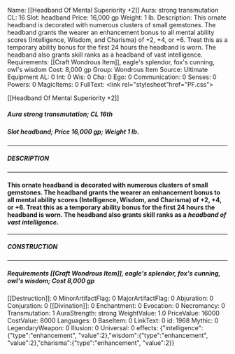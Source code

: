 Name: [[Headband Of Mental Superiority +2]]
Aura: strong transmutation
CL: 16
Slot: headband
Price: 16,000 gp
Weight: 1 lb.
Description: This ornate headband is decorated with numerous clusters of small gemstones. The headband grants the wearer an enhancement bonus to all mental ability scores (Intelligence, Wisdom, and Charisma) of +2, +4, or +6. Treat this as a temporary ability bonus for the first 24 hours the headband is worn. The headband also grants skill ranks as a headband of vast intelligence.
Requirements: [[Craft Wondrous Item]], eagle's splendor, fox's cunning, owl's wisdom
Cost: 8,000 gp
Group: Wondrous Item
Source: Ultimate Equipment
AL: 0
Int: 0
Wis: 0
Cha: 0
Ego: 0
Communication: 0
Senses: 0
Powers: 0
MagicItems: 0
FullText: <link rel="stylesheet"href="PF.css"><div class="heading"><p class="alignleft">[[Headband Of Mental Superiority +2]]</p><div style="clear: both;"></div></div><div><h5><b>Aura </b>strong transmutation; <b>CL </b>16th</h5><h5><b>Slot </b>headband; <b>Price </b>16,000 gp; <b>Weight </b>1 lb.</h5></div><hr/><div><h5><b>DESCRIPTION</b></h5></div><hr/><div><h4><p>This ornate headband is decorated with numerous clusters of small gemstones. The headband grants the wearer an enhancement bonus to all mental ability scores (Intelligence, Wisdom, and Charisma) of +2, +4, or +6. Treat this as a temporary ability bonus for the first 24 hours the headband is worn. The headband also grants skill ranks as a <i>headband of vast intelligence</i>.</p></h4></div><hr/><div><h5><b>CONSTRUCTION</b></h5></div><hr/><div><h5><b>Requirements </b>[[Craft Wondrous Item]], <i>eagle's splendor</i>, <i>fox's cunning</i>, <i>owl's wisdom</i>; <b>Cost </b>8,000 gp</h5></div>
[[Destruction]]: 0
MinorArtifactFlag: 0
MajorArtifactFlag: 0
Abjuration: 0
Conjuration: 0
[[Divination]]: 0
Enchantment: 0
Evocation: 0
Necromancy: 0
Transmutation: 1
AuraStrength: strong
WeightValue: 1.0
PriceValue: 16000
CostValue: 8000
Languages: 0
BaseItem: 0
LinkText: 0
id: 1968
Mythic: 0
LegendaryWeapon: 0
Illusion: 0
Universal: 0
effects: {"intelligence":{"type":"enhancement", "value":2},"wisdom":{"type":"enhancement", "value":2},"charisma":{"type":"enhancement", "value":2}}
